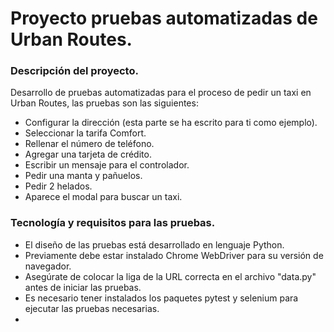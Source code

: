 # Proyecto pruebas automatizadas de Urban Routes.

### Descripción del proyecto.

Desarrollo de pruebas automatizadas para el proceso de pedir un taxi en Urban Routes, las pruebas son las siguientes:

- Configurar la dirección (esta parte se ha escrito para ti como ejemplo).
- Seleccionar la tarifa Comfort.
- Rellenar el número de teléfono.
- Agregar una tarjeta de crédito. 
- Escribir un mensaje para el controlador.
- Pedir una manta y pañuelos.
- Pedir 2 helados.
- Aparece el modal para buscar un taxi.

### Tecnología y requisitos para las pruebas.

- El diseño de las pruebas está desarrollado en lenguaje Python.
- Previamente debe estar instalado Chrome WebDriver para su versión de navegador.
- Asegúrate de colocar la liga de la URL correcta en el archivo "data.py" antes de iniciar las pruebas.
- Es necesario tener instalados los paquetes pytest y selenium para ejecutar las pruebas necesarias.
- 